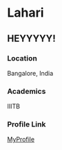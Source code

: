 # Lahari

## HEYYYYY!

### Location

Bangalore, India

### Academics

IIITB

### Profile Link

[MyProfile](https://github.com/Lahari-5139)
